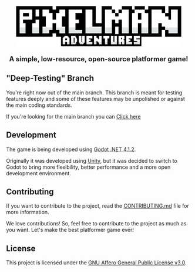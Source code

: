 <p align="center">
    <img
        width="788"
        height="196"
        alt="PixelMan Title"
        src=".resources/title.png"
        style="max-width: 90%; height: auto"
    >
</p>

<p align="center" style="font-size: 1.3em">
	<b>A simple, low-resource, open-source platformer game!</b>
</p>

## "Deep-Testing" Branch
You're right now out of the main branch. This branch is meant for testing features deeply and some of these features may be unpolished or against the main coding standards.

If you're looking for the main branch you can [Click here](https://github.com/ClockBomb-Games/PixelMan-Adventures)

## Development
The game is being developed using [Godot .NET 4.1.2](https://godotengine.org/download).

Originally it was developed using [Unity](https://unity3d.com/download),
but it was decided to switch to Godot to bring more flexibility, better performance
and a more open development environment.

## Contributing
If you want to contribute to the project, read the [CONTRIBUTING.md](CONTRIBUTING.md)
file for more information.

We love contributions! So, feel free to contribute to the project as
much as you want. Let's make the best platformer game ever!

## License
This project is licensed under the [GNU Affero General Public License v3.0](LICENSE).
